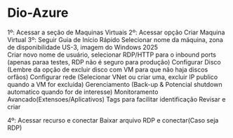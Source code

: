 # Dio-Azure

1º: Acessar a seção de Maquinas Virtuais
2º: Acessar opção Criar Maquina Virtual
3º: Seguir Guia de Início Rápido
  Selecionar nome da máquina, zona de disponibilidade US-3, imagem do Windows 2025  
  Criar novo nome de usuário, selecionar RDP/HTTP para o inbound ports (apenas paraa testes, RDP não é seguro para produção)
  Configurar Disco (Lembre da opção de excluir disco com VM para que não haja discos orfãos)
  Configurar rede (Selecionar VNet ou criar uma, excluir IP publico quando a VM for excluida)
  Gerenciamento (Back-up & Potencial shutdown automatico quando for de interesse)
  Monitoramento
  Avancado(Extensoes/Aplicativos)
  Tags para facilitar identificação
  Revisar e criar
  
  
4º: Acessar recurso e conectar
  Baixar arquivo RDP e conectar(Caso seja RDP)

